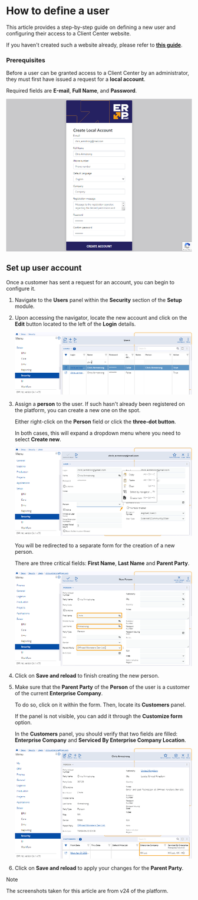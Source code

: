 # How to define a user

This article provides a step-by-step guide on defining a new user and configuring their access to a Client Center website.

If you haven't created such a website already, please refer to **[this guide](define-a-new-cc.md)**.

### Prerequisites

Before a user can be granted access to a Client Center by an administrator, they must first have issued a request for a **local account**. 

Required fields are **Е-mail**, **Full Name**, and **Password**.

![picture](pictures/Setup_user_account_01_04.png)

## Set up user account 

Once a customer has sent a request for an account, you can begin to configure it.

1. Navigate to the **Users** panel within the **Security** section of the **Setup** module.

2. Upon accessing the navigator, locate the new account and click on the **Edit** button located to the left of the **Login** details.

   ![picture](pictures/Setup_User_table_01_04.png)

3. Assign a **person** to the user. If such hasn't already been registered on the platform, you can create a new one on the spot.
   
   Either right-click on the **Person** field or click the **three-dot button**.

   In both cases, this will expand a dropdown menu where you need to select **Create new**.
   
   ![picture](pictures/Setup_user_create_person_01_04.png)

   You will be redirected to a separate form for the creation of a new person.

   There are three critical fields: **First Name**, **Last Name** and **Parent Party**.

   ![picture](pictures/Setup_user_create_person_fields_01_04.png)

4. Click on **Save and reload** to finish creating the new person. 

5. Make sure that the **Parent Party** of the **Person** of the user is a customer of the current **Enterprise Company**.
   
   To do so, click on it within the form. Then, locate its **Customers** panel.

   If the panel is not visible, you can add it through the **Customize form** option.

   In the **Customers** panel, you should verify that two fields are filled: **Enterprise Company** and **Serviced By Enterprise Company Location**.

   ![picture](pictures/Setup_customers_columns_01_04.png)

7. Click on **Save and reload** to apply your changes for the **Parent Party**.

> [!NOTE]
> 
> The screenshots taken for this article are from v24 of the platform.
